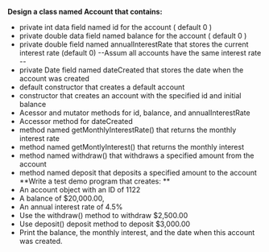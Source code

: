 **Design a class named Account that contains:**
- private int data field named id for the account ( default 0 )
- private double data field named balance for the account ( default 0 )
- private double field named annualInterestRate that stores the current interest rate (default 0)
--Assum all accounts have the same interest rate --
- private Date field named dateCreated that stores the date when the account was created 
- default constructor that creates a default account 
- constructor that creates an account with the specified id and initial balance 
- Acessor and mutator methods for id, balance, and annualInterestRate 
- Accessor method for dateCreated 
- method named getMonthlyInterestRate() that returns the monthly interest rate 
- method named getMontlyInterest() that returns the monthly interest 
- method named withdraw() that withdraws a specified amount from the account 
- method named deposit that deposits a specified amount to the account <br/>**Write a test demo program that creates: **
- An account object with an ID of 1122
- A balance of $20,000.00,
- An annual interest rate of 4.5%
- Use the withdraw() method to withdraw $2,500.00 
- Use deposit() deposit method to deposit $3,000.00 
- Print the balance, the monthly interest, and the date when this account was created. 
